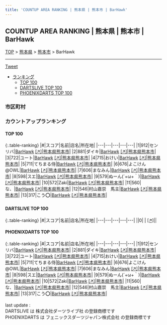 ```yaml
---
title: 'COUNTUP AREA RANKING | 熊本県 | 熊本市 | BarHawk'
---
```

## COUNTUP AREA RANKING | 熊本県 | 熊本市 | BarHawk

[TOP](/darts/rank/) > [熊本県](/darts/rank/熊本県/) > [熊本市](/darts/rank/熊本県/熊本市/) > BarHawk

___

<a href="https://twitter.com/share?ref_src=twsrc%5Etfw" data-text="COUNTUP AREA RANKING | 熊本県熊本市BarHawk" class="twitter-share-button" data-hashtags="DARTSLIVE,PHOENIXDARTS,darts,ダーツ" data-show-count="false">Tweet</a>

* [ランキング](#カウントアップランキング)
    * [TOP 100](#top-100)
    * [DARTSLIVE TOP 100](#dartslive-top-100)
    * [PHOENIXDARTS TOP 100](#phoenixdarts-top-100)

### 市区町村

<ul>

</ul>

### カウントアップランキング

#### TOP 100



{:.table-ranking}
|#|スコア|名前|店名|所在地|
|---|---|---|---|---|
|1|912|<span class="rank-name-pd">センリバ</span>|<a href="/darts/rank/shops/94786.html">BarHawk</a> <a href="https://vs.phoenixdarts.com/jp/shop/shopDetailInfo/s_94786?s_seq=94786">[↗]</a>|<a href="/darts/rank/熊本県/熊本市">熊本県熊本市</a>|
|2|881|<span class="rank-name-pd">ダイキ</span>|<a href="/darts/rank/shops/94786.html">BarHawk</a> <a href="https://vs.phoenixdarts.com/jp/shop/shopDetailInfo/s_94786?s_seq=94786">[↗]</a>|<a href="/darts/rank/熊本県/熊本市">熊本県熊本市</a>|
|3|722|<span class="rank-name-pd">ユート</span>|<a href="/darts/rank/shops/94786.html">BarHawk</a> <a href="https://vs.phoenixdarts.com/jp/shop/shopDetailInfo/s_94786?s_seq=94786">[↗]</a>|<a href="/darts/rank/熊本県/熊本市">熊本県熊本市</a>|
|4|715|<span class="rank-name-pd">おけい</span>|<a href="/darts/rank/shops/94786.html">BarHawk</a> <a href="https://vs.phoenixdarts.com/jp/shop/shopDetailInfo/s_94786?s_seq=94786">[↗]</a>|<a href="/darts/rank/熊本県/熊本市">熊本県熊本市</a>|
|5|711|<span class="rank-name-pd">てちまる侍</span>|<a href="/darts/rank/shops/94786.html">BarHawk</a> <a href="https://vs.phoenixdarts.com/jp/shop/shopDetailInfo/s_94786?s_seq=94786">[↗]</a>|<a href="/darts/rank/熊本県/熊本市">熊本県熊本市</a>|
|6|676|<span class="rank-name-pd">よこけん@OWL</span>|<a href="/darts/rank/shops/94786.html">BarHawk</a> <a href="https://vs.phoenixdarts.com/jp/shop/shopDetailInfo/s_94786?s_seq=94786">[↗]</a>|<a href="/darts/rank/熊本県/熊本市">熊本県熊本市</a>|
|7|606|<span class="rank-name-pd">まなみん</span>|<a href="/darts/rank/shops/94786.html">BarHawk</a> <a href="https://vs.phoenixdarts.com/jp/shop/shopDetailInfo/s_94786?s_seq=94786">[↗]</a>|<a href="/darts/rank/熊本県/熊本市">熊本県熊本市</a>|
|8|598|<span class="rank-name-pd">スエ</span>|<a href="/darts/rank/shops/94786.html">BarHawk</a> <a href="https://vs.phoenixdarts.com/jp/shop/shopDetailInfo/s_94786?s_seq=94786">[↗]</a>|<a href="/darts/rank/熊本県/熊本市">熊本県熊本市</a>|
|9|579|<span class="rank-name-pd">ぬーん(´+ω+｀)</span>|<a href="/darts/rank/shops/94786.html">BarHawk</a> <a href="https://vs.phoenixdarts.com/jp/shop/shopDetailInfo/s_94786?s_seq=94786">[↗]</a>|<a href="/darts/rank/熊本県/熊本市">熊本県熊本市</a>|
|10|572|<span class="rank-name-pd">Zaki</span>|<a href="/darts/rank/shops/94786.html">BarHawk</a> <a href="https://vs.phoenixdarts.com/jp/shop/shopDetailInfo/s_94786?s_seq=94786">[↗]</a>|<a href="/darts/rank/熊本県/熊本市">熊本県熊本市</a>|
|11|560|<span class="rank-name-pd">な、</span>|<a href="/darts/rank/shops/94786.html">BarHawk</a> <a href="https://vs.phoenixdarts.com/jp/shop/shopDetailInfo/s_94786?s_seq=94786">[↗]</a>|<a href="/darts/rank/熊本県/熊本市">熊本県熊本市</a>|
|12|546|<span class="rank-name-pd">村山嘉崇　馬主</span>|<a href="/darts/rank/shops/94786.html">BarHawk</a> <a href="https://vs.phoenixdarts.com/jp/shop/shopDetailInfo/s_94786?s_seq=94786">[↗]</a>|<a href="/darts/rank/熊本県/熊本市">熊本県熊本市</a>|
|13|317|<span class="rank-name-pd">こう⭕️</span>|<a href="/darts/rank/shops/94786.html">BarHawk</a> <a href="https://vs.phoenixdarts.com/jp/shop/shopDetailInfo/s_94786?s_seq=94786">[↗]</a>|<a href="/darts/rank/熊本県/熊本市">熊本県熊本市</a>|


#### DARTSLIVE TOP 100



{:.table-ranking}
|#|スコア|名前|店名|所在地|
|---|---|---|---|---|
||0|<span class="rank-name-dl"> </span>|<a href="/darts/rank/shops/.html"></a> <a href="">[↗]</a>|<a href="/darts/rank//"></a>|


#### PHOENIXDARTS TOP 100



{:.table-ranking}
|#|スコア|名前|店名|所在地|
|---|---|---|---|---|
|1|912|<span class="rank-name-pd">センリバ</span>|<a href="/darts/rank/shops/94786.html">BarHawk</a> <a href="https://vs.phoenixdarts.com/jp/shop/shopDetailInfo/s_94786?s_seq=94786">[↗]</a>|<a href="/darts/rank/熊本県/熊本市">熊本県熊本市</a>|
|2|881|<span class="rank-name-pd">ダイキ</span>|<a href="/darts/rank/shops/94786.html">BarHawk</a> <a href="https://vs.phoenixdarts.com/jp/shop/shopDetailInfo/s_94786?s_seq=94786">[↗]</a>|<a href="/darts/rank/熊本県/熊本市">熊本県熊本市</a>|
|3|722|<span class="rank-name-pd">ユート</span>|<a href="/darts/rank/shops/94786.html">BarHawk</a> <a href="https://vs.phoenixdarts.com/jp/shop/shopDetailInfo/s_94786?s_seq=94786">[↗]</a>|<a href="/darts/rank/熊本県/熊本市">熊本県熊本市</a>|
|4|715|<span class="rank-name-pd">おけい</span>|<a href="/darts/rank/shops/94786.html">BarHawk</a> <a href="https://vs.phoenixdarts.com/jp/shop/shopDetailInfo/s_94786?s_seq=94786">[↗]</a>|<a href="/darts/rank/熊本県/熊本市">熊本県熊本市</a>|
|5|711|<span class="rank-name-pd">てちまる侍</span>|<a href="/darts/rank/shops/94786.html">BarHawk</a> <a href="https://vs.phoenixdarts.com/jp/shop/shopDetailInfo/s_94786?s_seq=94786">[↗]</a>|<a href="/darts/rank/熊本県/熊本市">熊本県熊本市</a>|
|6|676|<span class="rank-name-pd">よこけん@OWL</span>|<a href="/darts/rank/shops/94786.html">BarHawk</a> <a href="https://vs.phoenixdarts.com/jp/shop/shopDetailInfo/s_94786?s_seq=94786">[↗]</a>|<a href="/darts/rank/熊本県/熊本市">熊本県熊本市</a>|
|7|606|<span class="rank-name-pd">まなみん</span>|<a href="/darts/rank/shops/94786.html">BarHawk</a> <a href="https://vs.phoenixdarts.com/jp/shop/shopDetailInfo/s_94786?s_seq=94786">[↗]</a>|<a href="/darts/rank/熊本県/熊本市">熊本県熊本市</a>|
|8|598|<span class="rank-name-pd">スエ</span>|<a href="/darts/rank/shops/94786.html">BarHawk</a> <a href="https://vs.phoenixdarts.com/jp/shop/shopDetailInfo/s_94786?s_seq=94786">[↗]</a>|<a href="/darts/rank/熊本県/熊本市">熊本県熊本市</a>|
|9|579|<span class="rank-name-pd">ぬーん(´+ω+｀)</span>|<a href="/darts/rank/shops/94786.html">BarHawk</a> <a href="https://vs.phoenixdarts.com/jp/shop/shopDetailInfo/s_94786?s_seq=94786">[↗]</a>|<a href="/darts/rank/熊本県/熊本市">熊本県熊本市</a>|
|10|572|<span class="rank-name-pd">Zaki</span>|<a href="/darts/rank/shops/94786.html">BarHawk</a> <a href="https://vs.phoenixdarts.com/jp/shop/shopDetailInfo/s_94786?s_seq=94786">[↗]</a>|<a href="/darts/rank/熊本県/熊本市">熊本県熊本市</a>|
|11|560|<span class="rank-name-pd">な、</span>|<a href="/darts/rank/shops/94786.html">BarHawk</a> <a href="https://vs.phoenixdarts.com/jp/shop/shopDetailInfo/s_94786?s_seq=94786">[↗]</a>|<a href="/darts/rank/熊本県/熊本市">熊本県熊本市</a>|
|12|546|<span class="rank-name-pd">村山嘉崇　馬主</span>|<a href="/darts/rank/shops/94786.html">BarHawk</a> <a href="https://vs.phoenixdarts.com/jp/shop/shopDetailInfo/s_94786?s_seq=94786">[↗]</a>|<a href="/darts/rank/熊本県/熊本市">熊本県熊本市</a>|
|13|317|<span class="rank-name-pd">こう⭕️</span>|<a href="/darts/rank/shops/94786.html">BarHawk</a> <a href="https://vs.phoenixdarts.com/jp/shop/shopDetailInfo/s_94786?s_seq=94786">[↗]</a>|<a href="/darts/rank/熊本県/熊本市">熊本県熊本市</a>|


<div class="footer border-top border-gray-light mt-5 pt-3 text-right text-gray">
    last update : <span style="font-weight: italic" id="foot_last_modified"></span><br />
    DARTSLIVE は 株式会社ダーツライブ社 の登録商標です<br />
    PHOENIXDARTS は フェニックスダーツジャパン株式会社 の登録商標です<br />
</div>

<script src="https://cdnjs.cloudflare.com/ajax/libs/jquery.tablesorter/2.31.3/js/jquery.tablesorter.min.js" integrity="sha512-qzgd5cYSZcosqpzpn7zF2ZId8f/8CHmFKZ8j7mU4OUXTNRd5g+ZHBPsgKEwoqxCtdQvExE5LprwwPAgoicguNg==" crossorigin="anonymous" referrerpolicy="no-referrer"></script>
<link rel="stylesheet" href="https://cdnjs.cloudflare.com/ajax/libs/jquery.tablesorter/2.31.3/css/theme.default.min.css" integrity="sha512-wghhOJkjQX0Lh3NSWvNKeZ0ZpNn+SPVXX1Qyc9OCaogADktxrBiBdKGDoqVUOyhStvMBmJQ8ZdMHiR3wuEq8+w==" crossorigin="anonymous" referrerpolicy="no-referrer" />
<script>
$(function() {
    $(".table-ranking").tablesorter({sortList:[[0, 0]]});
    $("#foot_last_modified").text(formatDate(new Date(document.lastModified), 'yyyy-MM-dd HH:mm:ss'));
});
</script>

<script async src="https://platform.twitter.com/widgets.js" charset="utf-8"></script>